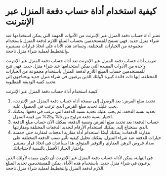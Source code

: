 كيفية استخدام أداة حساب دفعة المنزل عبر الإنترنت
================================================

تعتبر أداة حساب دفعة المنزل عبر الإنترنت من الأدوات المهمة التي يمكن استخدامها عند شراء منزل جديد. فهي تسمح للمستخدمين بحساب المبلغ اللازم لدفعة المنزل باستخدام مجموعة من الخيارات المختلفة. وتساعد هذه الأداة على اتخاذ قرارات مستنيرة والتخطيط لعملية شراء منزل ناجحة.

تعريف أداة حساب دفعة المنزل عبر الإنترنت تعد أداة حساب دفعة المنزل عبر الإنترنت واحدة من الأدوات المفيدة التي يمكن استخدامها عند شراء منزل جديد. فهي تتيح للمستخدمين حساب المبلغ اللازم لدفعة المنزل باستخدام مجموعة من الخيارات المختلفة. إنها ذات فائدة كبيرة لأولئك الذين يرغبون في شراء منزل جديد ويحتاجون إلى تحديد كمية الوديعة المطلوبة.

كيفية استخدام أداة حساب دفعة المنزل عبر الإنترنت

1. تحديد مبلغ القرض: بعد الوصول إلى صفحة أداة حساب دفعة المنزل عبر الإنترنت، يجب عليك تحديد مبلغ القرض الذي ترغب في الحصول عليه.
2. تحديد نسبة الدفعة: ثم يجب عليك تحديد نسبة الدفعة التي ترغب في دفعها. يمكنك اختيار نسبة دفعة تتراوح بين 5% و25% من قيمة المنزل.
3. حساب الدفعة: بعد تحديد مبلغ القرض ونسبة الدفعة، يمكنك الآن حساب مبلغ الدفعة الذي ستحتاج إليه. يمكنك استخدام الأرقام لتحديد الدفعات المختلفة ومقارنتها.
4. مقارنة الدفعات: يمكنك أيضًا استخدام أداة مقارنة الدفعات لمقارنة حتى خمسة خيارات للدفعة عند شراء المنزل. يمكنك تحليل كيفية تأثير نسب الدفعة المختلفة على سداد قروض الرهن العقاري والتوفير المتوقع. هذا يساعدك في اتخاذ قرار مستنير واختيار الخيار الأفضل بالنسبة لاحتياجاتك.

في النهاية، يمكن لأداة حساب دفعة المنزل عبر الإنترنت أن تكون مفيدة لأولئك الذين يرغبون في شراء منزل جديد. باستخدام هذه الأداة، يمكن للمستخدمين تحديد المبلغ اللازم لدفعة المنزل والتخطيط لعملية شراء منزل ناجحة.